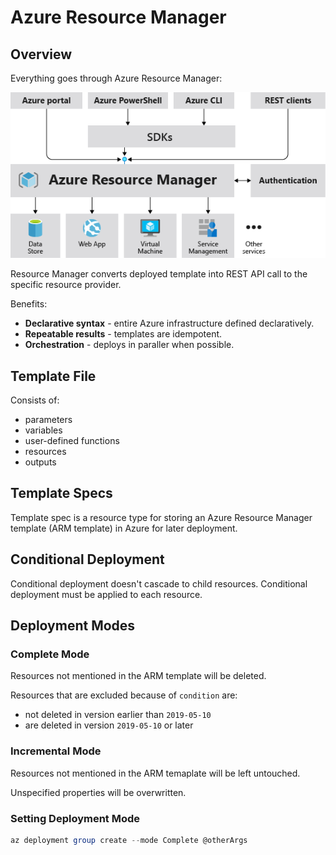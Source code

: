 # Azure Resource Manager

## Overview

Everything goes through Azure Resource Manager:

![Consistent management layer](./assets/consistent-management-layer.png)

Resource Manager converts deployed template into REST API call to the specific resource provider.

Benefits:
- **Declarative syntax** - entire Azure infrastructure defined declaratively.
- **Repeatable results** - templates are idempotent.
- **Orchestration** - deploys in paraller when possible.

## Template File

Consists of:
- parameters
- variables
- user-defined functions
- resources
- outputs

## Template Specs

Template spec is a resource type for storing an Azure Resource Manager template (ARM template) in Azure for later deployment.

## Conditional Deployment

Conditional deployment doesn't cascade to child resources. Conditional deployment must be applied to each resource.

## Deployment Modes

### Complete Mode

Resources not mentioned in the ARM template will be deleted.

Resources that are excluded because of `condition` are:
- not deleted in version earlier than `2019-05-10`
- are deleted in version `2019-05-10` or later

### Incremental Mode

Resources not mentioned in the ARM temaplate will be left untouched.

Unspecified properties will be overwritten.

### Setting Deployment Mode

```powershell
az deployment group create --mode Complete @otherArgs
```
